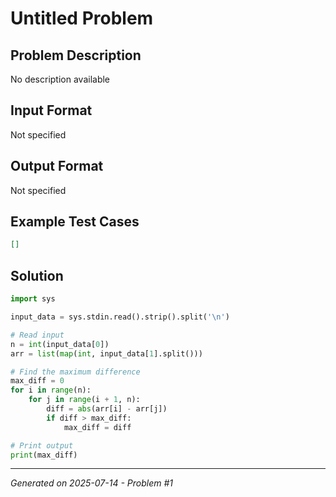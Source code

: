 # Untitled Problem

## Problem Description
No description available

## Input Format
Not specified

## Output Format
Not specified

## Example Test Cases
```json
[]
```

## Solution
```python
import sys

input_data = sys.stdin.read().strip().split('\n')

# Read input
n = int(input_data[0])
arr = list(map(int, input_data[1].split()))

# Find the maximum difference
max_diff = 0
for i in range(n):
    for j in range(i + 1, n):
        diff = abs(arr[i] - arr[j])
        if diff > max_diff:
            max_diff = diff

# Print output
print(max_diff)
```

---
*Generated on 2025-07-14 - Problem #1*